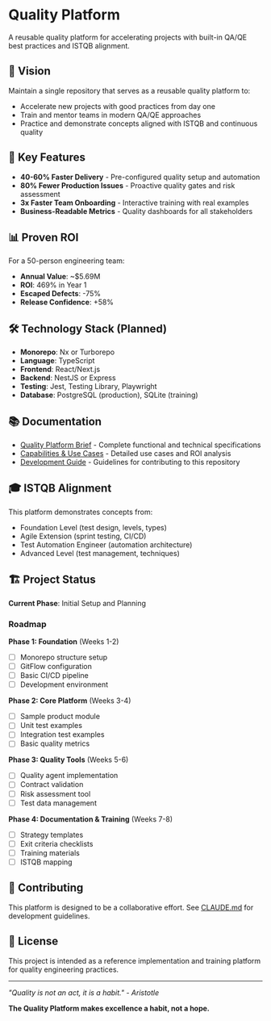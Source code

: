 # Quality Platform

A reusable quality platform for accelerating projects with built-in QA/QE best practices and ISTQB alignment.

## 🎯 Vision

Maintain a single repository that serves as a reusable quality platform to:
- Accelerate new projects with good practices from day one
- Train and mentor teams in modern QA/QE approaches
- Practice and demonstrate concepts aligned with ISTQB and continuous quality

## 🚀 Key Features

- **40-60% Faster Delivery** - Pre-configured quality setup and automation
- **80% Fewer Production Issues** - Proactive quality gates and risk assessment
- **3x Faster Team Onboarding** - Interactive training with real examples
- **Business-Readable Metrics** - Quality dashboards for all stakeholders

## 📊 Proven ROI

For a 50-person engineering team:
- **Annual Value**: ~$5.69M
- **ROI**: 469% in Year 1
- **Escaped Defects**: -75%
- **Release Confidence**: +58%

## 🛠️ Technology Stack (Planned)

- **Monorepo**: Nx or Turborepo
- **Language**: TypeScript
- **Frontend**: React/Next.js
- **Backend**: NestJS or Express
- **Testing**: Jest, Testing Library, Playwright
- **Database**: PostgreSQL (production), SQLite (training)

## 📚 Documentation

- [Quality Platform Brief](./Quality-Platform-Brief-Enhanced.md) - Complete functional and technical specifications
- [Capabilities & Use Cases](./Quality-Platform-Capabilities-and-Use-Cases.md) - Detailed use cases and ROI analysis
- [Development Guide](./CLAUDE.md) - Guidelines for contributing to this repository

## 🎓 ISTQB Alignment

This platform demonstrates concepts from:
- Foundation Level (test design, levels, types)
- Agile Extension (sprint testing, CI/CD)
- Test Automation Engineer (automation architecture)
- Advanced Level (test management, techniques)

## 🏗️ Project Status

**Current Phase**: Initial Setup and Planning

### Roadmap

**Phase 1: Foundation** (Weeks 1-2)
- [ ] Monorepo structure setup
- [ ] GitFlow configuration
- [ ] Basic CI/CD pipeline
- [ ] Development environment

**Phase 2: Core Platform** (Weeks 3-4)
- [ ] Sample product module
- [ ] Unit test examples
- [ ] Integration test examples
- [ ] Basic quality metrics

**Phase 3: Quality Tools** (Weeks 5-6)
- [ ] Quality agent implementation
- [ ] Contract validation
- [ ] Risk assessment tool
- [ ] Test data management

**Phase 4: Documentation & Training** (Weeks 7-8)
- [ ] Strategy templates
- [ ] Exit criteria checklists
- [ ] Training materials
- [ ] ISTQB mapping

## 🤝 Contributing

This platform is designed to be a collaborative effort. See [CLAUDE.md](./CLAUDE.md) for development guidelines.

## 📄 License

This project is intended as a reference implementation and training platform for quality engineering practices.

---

*"Quality is not an act, it is a habit." - Aristotle*

**The Quality Platform makes excellence a habit, not a hope.**